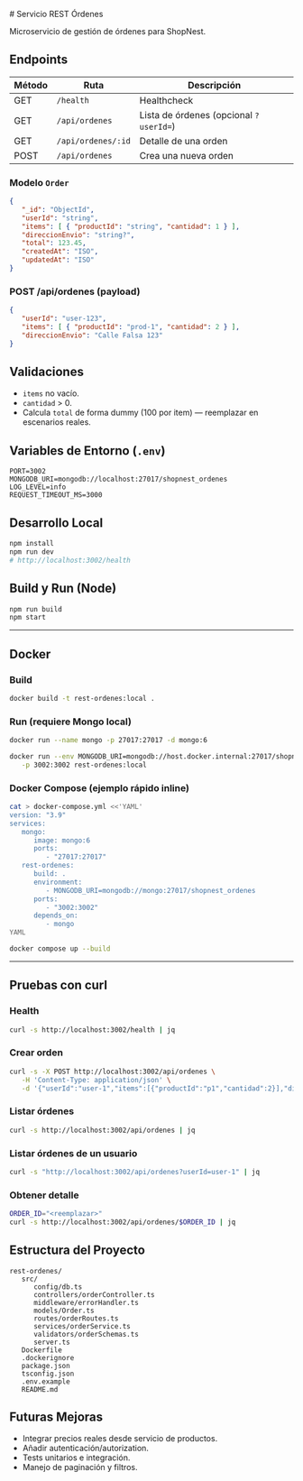 
﻿# Servicio REST Órdenes

Microservicio de gestión de órdenes para ShopNest.

## Endpoints
| Método | Ruta | Descripción |
|--------|------|-------------|
| GET | `/health` | Healthcheck |
| GET | `/api/ordenes` | Lista de órdenes (opcional `?userId=`) |
| GET | `/api/ordenes/:id` | Detalle de una orden |
| POST | `/api/ordenes` | Crea una nueva orden |

### Modelo `Order`
```json
{
   "_id": "ObjectId",
   "userId": "string",
   "items": [ { "productId": "string", "cantidad": 1 } ],
   "direccionEnvio": "string?",
   "total": 123.45,
   "createdAt": "ISO",
   "updatedAt": "ISO"
}
```

### POST /api/ordenes (payload)
```json
{
   "userId": "user-123",
   "items": [ { "productId": "prod-1", "cantidad": 2 } ],
   "direccionEnvio": "Calle Falsa 123"
}
```

## Validaciones
- `items` no vacío.
- `cantidad` > 0.
- Calcula `total` de forma dummy (100 por item) — reemplazar en escenarios reales.

## Variables de Entorno (`.env`)
```
PORT=3002
MONGODB_URI=mongodb://localhost:27017/shopnest_ordenes
LOG_LEVEL=info
REQUEST_TIMEOUT_MS=3000
```

## Desarrollo Local
```bash
npm install
npm run dev
# http://localhost:3002/health
```

## Build y Run (Node)
```bash
npm run build
npm start
```

---

## Docker
### Build
```bash
docker build -t rest-ordenes:local .
```
### Run (requiere Mongo local)
```bash
docker run --name mongo -p 27017:27017 -d mongo:6

docker run --env MONGODB_URI=mongodb://host.docker.internal:27017/shopnest_ordenes \
   -p 3002:3002 rest-ordenes:local
```

### Docker Compose (ejemplo rápido inline)
```bash
cat > docker-compose.yml <<'YAML'
version: "3.9"
services:
   mongo:
      image: mongo:6
      ports:
         - "27017:27017"
   rest-ordenes:
      build: .
      environment:
         - MONGODB_URI=mongodb://mongo:27017/shopnest_ordenes
      ports:
         - "3002:3002"
      depends_on:
         - mongo
YAML

docker compose up --build
```

---

## Pruebas con curl
### Health
```bash
curl -s http://localhost:3002/health | jq
```

### Crear orden
```bash
curl -s -X POST http://localhost:3002/api/ordenes \
   -H 'Content-Type: application/json' \
   -d '{"userId":"user-1","items":[{"productId":"p1","cantidad":2}],"direccionEnvio":"Av Siempre Viva"}' | jq
```

### Listar órdenes
```bash
curl -s http://localhost:3002/api/ordenes | jq
```

### Listar órdenes de un usuario
```bash
curl -s "http://localhost:3002/api/ordenes?userId=user-1" | jq
```

### Obtener detalle
```bash
ORDER_ID="<reemplazar>"
curl -s http://localhost:3002/api/ordenes/$ORDER_ID | jq
```

## Estructura del Proyecto
```
rest-ordenes/
   src/
      config/db.ts
      controllers/orderController.ts
      middleware/errorHandler.ts
      models/Order.ts
      routes/orderRoutes.ts
      services/orderService.ts
      validators/orderSchemas.ts
      server.ts
   Dockerfile
   .dockerignore
   package.json
   tsconfig.json
   .env.example
   README.md
```

## Futuras Mejoras
- Integrar precios reales desde servicio de productos.
- Añadir autenticación/autorization.
- Tests unitarios e integración.
- Manejo de paginación y filtros.
